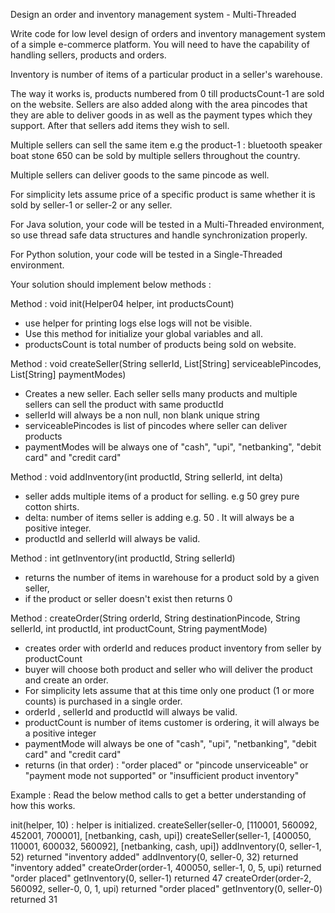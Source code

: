  Design an order and inventory management system - Multi-Threaded

Write code for low level design of orders and inventory management system of a simple e-commerce platform.
You will need to have the capability of handling sellers, products and orders.

Inventory is number of items of a particular product in a seller's warehouse.

The way it works is, products numbered from 0 till productsCount-1 are sold on the website.
Sellers are also added along with the area pincodes that they are able to deliver goods in as well as the payment types which they support.
After that sellers add items they wish to sell.

Multiple sellers can sell the same item e.g the product-1 : bluetooth speaker boat stone 650 can be sold by multiple sellers throughout the country.

Multiple sellers can deliver goods to the same pincode as well.

For simplicity lets assume price of a specific product is same whether it is sold by seller-1 or seller-2 or any seller.

For Java solution, your code will be tested in a Multi-Threaded environment, so use thread safe data structures and handle synchronization properly.

For Python solution, your code will be tested in a Single-Threaded environment.

Your solution should implement below methods :

Method : void init(Helper04 helper, int productsCount)
- use helper for printing logs else logs will not be visible.
- Use this method for initialize your global variables and all.
- productsCount is total number of products being sold on website.


Method : void createSeller(String sellerId, List[String] serviceablePincodes, List[String] paymentModes)
- Creates a new seller. Each seller sells many products and multiple sellers can sell the product with same productId
- sellerId will always be a non null, non blank unique string
- serviceablePincodes is list of pincodes where seller can deliver products
- paymentModes will be always one of "cash", "upi", "netbanking", "debit card" and "credit card"

Method : void addInventory(int productId, String sellerId, int delta)
- seller adds multiple items of a product for selling. e.g 50 grey pure cotton shirts.
- delta: number of items seller is adding e.g. 50 . It will always be a positive integer.
- productId and sellerId will always be valid.

Method : int getInventory(int productId, String sellerId)
- returns the number of items in warehouse for a product sold by a given seller,
- if the product or seller doesn't exist then returns 0

Method : createOrder(String orderId, String destinationPincode, String sellerId, int productId, int productCount, String paymentMode)
- creates order with orderId and reduces product inventory from seller by productCount
- buyer will choose both product and seller who will deliver the product and create an order.
- For simplicity lets assume that at this time only one product (1 or more counts) is purchased in a single order.
- orderId , sellerId and productId will always be valid.
- productCount is number of items customer is ordering, it will always be a positive integer
- paymentMode will always be one of "cash", "upi", "netbanking", "debit card" and "credit card"
- returns (in that order) : "order placed" or "pincode unserviceable" or "payment mode not supported" or "insufficient product inventory"

Example : Read the below method calls to get a better understanding of how this works.

init(helper, 10) : helper is initialized.
createSeller(seller-0, [110001, 560092, 452001, 700001], [netbanking, cash, upi])
createSeller(seller-1, [400050, 110001, 600032, 560092], [netbanking, cash, upi])
addInventory(0, seller-1, 52) returned "inventory added"
addInventory(0, seller-0, 32) returned "inventory added"
createOrder(order-1, 400050, seller-1, 0, 5, upi) returned "order placed"
getInventory(0, seller-1) returned 47
createOrder(order-2, 560092, seller-0, 0, 1, upi) returned "order placed"
getInventory(0, seller-0) returned 31